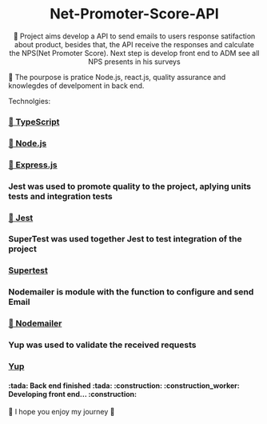 <h1 align="center">Net-Promoter-Score-API</h1>


<p align="center">🚀 Project aims develop a API to send emails to users response satifaction about product, besides that, the API receive the responses and calculate the NPS(Net Promoter Score). Next step is develop front end to ADM see all NPS presents in his surveys</p>

:book: The pourpose is pratice Node.js, react.js, quality assurance and knowlegdes of develpoment in back end.

Technolgies:

<h3>
    <a href="https://www.typescriptlang.org/">🔗 TypeScript</a>
</h3>

<h3>
    <a href="https://nodejs.org/pt-br/">🔗 Node.js</a>
</h3>

<h3>
    <a href="https://expressjs.com/">🔗 Express.js</a>
</h3>

<h3>
	Jest was used to promote quality to the project, aplying units tests and integration tests
</h3>

<h3>
    <a href="https://jestjs.io/">🔗 Jest</a>
</h3>

<h3>
	SuperTest was used together Jest to test integration of the project
</h3>

<h3>
    <a href="https://github.com/visionmedia/supertest"> Supertest</a>
</h3>

<h3>
	Nodemailer is module with the function to configure and send Email
</h3>

<h3>
    <a href="https://nodemailer.com/about/">🔗 Nodemailer</a>
</h3>

<h3>
	Yup was used to validate the received requests
</h3>

<h3>
	<a href="https://github.com/jquense/yup"> Yup</a>
</h3>

<h4> 
	:tada: Back end finished :tada:
	:construction: :construction_worker: Developing front end... :construction:
</h4>

:tada: I hope you enjoy my journey :tada:
